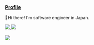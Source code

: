 ### <ins>Profile</ins>

:wave:Hi there! 
I'm software engineer in Japan.

<a href="https://github.com/anuraghazra/github-readme-stats">
  <div align="left">
    <img src="https://github-readme-stats.vercel.app/api?username=Konippi&count_private=true&theme=noctis_minimus" />
    <img src="https://github-readme-stats.vercel.app/api/top-langs/?username=Konippi&layout=compact&theme=noctis_minimus" />
  </div>
  <br>
  <div align="left">
    <img src="https://github-profile-trophy.vercel.app/?username=Konippi&theme=noctis_minimus&column=7">
  </div>
</a>
